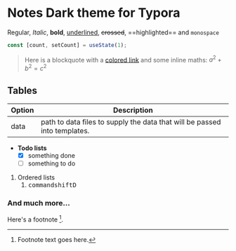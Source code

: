 # Notes Dark theme for Typora

Regular, *Italic*, **bold**, <u>underlined</u>, ~~crossed~~, ==highlighted== and `monospace`

```javascript
const [count, setCount] = useState(1);
```

> Here is a blockquote with a  [colored link]() and some inline maths: $a^2+b^2=c^2$

## Tables

| Option | Description                                                  |
| ------ | ------------------------------------------------------------ |
| data   | path to data files to supply the data that will be passed into templates. |

- **Todo lists**
  - [x] something done
  - [ ] something to do

1. Ordered lists
   1. <kbd>command</kbd><kbd>shift</kbd><kbd>D</kbd>

### And much more...

 Here's a footnote [^1].

[^1]: Footnote text goes here.